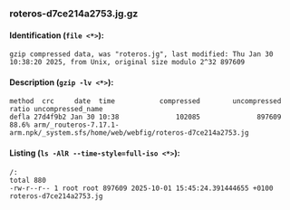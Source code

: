 ### roteros-d7ce214a2753.jg.gz
#### Identification (`file <*>`):
```
gzip compressed data, was "roteros.jg", last modified: Thu Jan 30 10:38:20 2025, from Unix, original size modulo 2^32 897609
```
#### Description (`gzip -lv <*>`):
```
method  crc     date  time           compressed        uncompressed  ratio uncompressed_name
defla 27d4f9b2 Jan 30 10:38              102085              897609  88.6% arm/_routeros-7.17.1-arm.npk/_system.sfs/home/web/webfig/roteros-d7ce214a2753.jg
```
#### Listing (`ls -AlR --time-style=full-iso <*>`):
```
/:
total 880
-rw-r--r-- 1 root root 897609 2025-10-01 15:45:24.391444655 +0100 roteros-d7ce214a2753.jg
```

